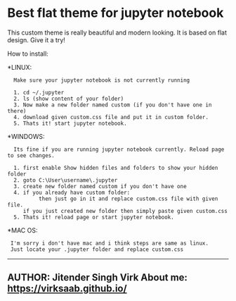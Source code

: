 # Best flat theme for jupyter notebook
This custom theme is really beautiful and modern looking. It is based on flat design. Give it a try!


How to install:

*LINUX:

      Make sure your jupyter notebook is not currently running
      
      1. cd ~/.jupyter
      2. ls (show content of your folder)
      3. Now make a new folder named custom (if you don't have one in there)
      4. download given custom.css file and put it in custom folder.
      5. Thats it! start jupyter notebook.
      
*WINDOWS:

      Its fine if you are running jupyter notebook currently. Reload page to see changes.
      
      1. first enable Show hidden files and folders to show your hidden folder
      2. goto C:\User\username\.jupyter
      3. create new folder named custom if you don't have one
      4. if you already have custom folder:
              then just go in it and replace custom.css file with given file.
         if you just created new folder then simply paste given custom.css
      5. Thats it! reload page or start jupyter notebook.
   
*MAC OS:
      
     I'm sorry i don't have mac and i think steps are same as linux.
     Just locate your .jupyter folder and replace custom.css
 ---
 AUTHOR: Jitender Singh Virk
 About me: https://virksaab.github.io/
 ---
